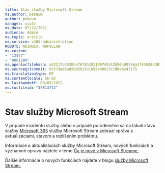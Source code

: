 ```yaml
---
title: Stav služby Microsoft Stream
ms.author: pebaum
author: pebaum
manager: scotv
ms.date: 07/22/2021
audience: Admin
ms.topic: article
ms.service: o365-administration
ROBOTS: NOINDEX, NOFOLLOW
ms.custom:
- "12457"
- "9001509"
ms.openlocfilehash: a43117c4520de7674b301130745b12b964d97aba3f45626dd83517f8cbae592d
ms.sourcegitcommit: b5f7da89a650d2915dc652449623c78be6247175
ms.translationtype: MT
ms.contentlocale: sk-SK
ms.lasthandoff: 08/05/2021
ms.locfileid: "57813742"
---
```

# <a name="microsoft-stream-service-health"></a>Stav služby Microsoft Stream

V prípade incidentu služby alebo v prípade poradenstvo sa na tabuli stavu služby [Microsoft 365](https://admin.microsoft.com/AdminPortal/Home#/servicehealth) služby Microsoft Stream zobrazí správa s aktualizáciami, stavom a rozlíšením problému.

Informácie o aktualizáciách služby Microsoft Stream, nových funkciách a významné opravy nájdete v téme [Čo je nové v Microsoft Streame.](https://aka.ms/StreamNew)

Ďalšie informácie o nových funkciách nájdete v blogu [služby Microsoft Stream.](https://aka.ms/StreamBlog)

